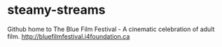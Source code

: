 # steamy-streams
Github home to The Blue Film Festival - A cinematic celebration of adult film. 
http://bluefilmfestival.i4foundation.ca
